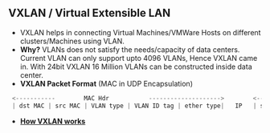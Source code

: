 ## VXLAN / Virtual Extensible LAN
- VXLAN helps in connecting Virtual Machines/VMWare Hosts on different clusters/Machines using VLAN.
- **Why?** VLANs does not satisfy the needs/capacity of data centers. Current VLAN can only support upto 4096 VLANs, Hence VXLAN came in. With 24bit VXLAN 16 Million VLANs can be constructed inside data center.
- **VXLAN Packet Format**      (MAC in UDP Encapsulation)   
```c
 <-----------        MAC Hdr           -------------------->        <---------    UDP        ----------------->   <------VXLAN Hdr    ------------>  <-Original pkt ->
 | dst MAC | src MAC | VLAN type | VLAN ID tag | ether type|   IP   | src port | VXLAN port | UDP Len| chksum |  |RRRR1RRR Reserverd | VNID | Res |  [L2][L3][L4][L5]   FCS
```                 
- **[How VXLAN works](How_VXLAN_Works)**
